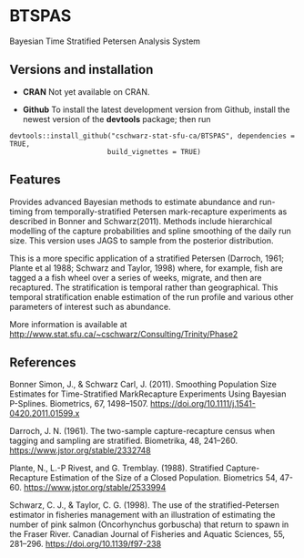 # BTSPAS

Bayesian Time Stratified Petersen Analysis System

## Versions and installation

  * **CRAN** Not yet available on CRAN.

  * **Github** To install the latest development version from Github, 
    install the newest version of the **devtools** package; then run
```
devtools::install_github("cschwarz-stat-sfu-ca/BTSPAS", dependencies = TRUE,
                        build_vignettes = TRUE)
```

## Features
Provides advanced Bayesian methods to estimate
abundance and run-timing from temporally-stratified
Petersen mark-recapture experiments as described in Bonner and Schwarz(2011). 
Methods include
hierarchical modelling of the capture probabilities
and spline smoothing of the daily run size. This version 
uses JAGS to sample from the posterior distribution.

This is a more specific application of a stratified Petersen (Darroch, 1961; Plante et al 1988; Schwarz and Taylor, 1998) where, for example,
fish are tagged a a fish wheel over a series of weeks, migrate, and then are recaptured. The stratification is temporal rather than
geographical. This temporal stratification enable estimation of the run profile and various other parameters of interest such as abundance.

More information is available at
http://www.stat.sfu.ca/~cschwarz/Consulting/Trinity/Phase2



## References
Bonner Simon, J., & Schwarz Carl, J. (2011). 
Smoothing Population Size Estimates for Time-Stratified MarkRecapture Experiments Using Bayesian P-Splines. 
Biometrics, 67, 1498–1507.
https://doi.org/10.1111/j.1541-0420.2011.01599.x 

Darroch, J. N. (1961). The two-sample capture-recapture census when tagging and sampling are stratified. Biometrika, 48, 241–260.
https://www.jstor.org/stable/2332748

Plante, N., L.-P Rivest, and G. Tremblay. (1988). Stratified Capture-Recapture Estimation of the Size of a Closed Population. Biometrics 54, 47-60.
https://www.jstor.org/stable/2533994

Schwarz, C. J., & Taylor, C. G. (1998). The use of the stratified-Petersen estimator in fisheries management with an illustration of estimating the number of pink salmon (Oncorhynchus gorbuscha) that return to spawn in the Fraser River. Canadian Journal of Fisheries and Aquatic Sciences, 55, 281–296.
https://doi.org/10.1139/f97-238
